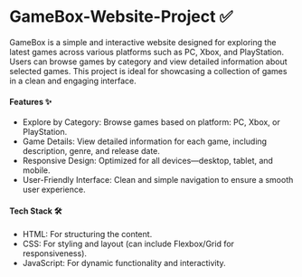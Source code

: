 # GameBox-Website-Project ✅

GameBox is a simple and interactive website designed for exploring the latest games across various platforms such as PC, Xbox, and PlayStation. Users can browse games by category and view detailed information about selected games. This project is ideal for showcasing a collection of games in a clean and engaging interface.

<h4>Features ✨</h4>

- Explore by Category: Browse games based on platform: PC, Xbox, or PlayStation.
- Game Details: View detailed information for each game, including description, genre, and release date.
- Responsive Design: Optimized for all devices—desktop, tablet, and mobile.
- User-Friendly Interface: Clean and simple navigation to ensure a smooth user experience.

<h4>Tech Stack 🛠️</h4>

- HTML: For structuring the content.
- CSS: For styling and layout (can include Flexbox/Grid for responsiveness).
- JavaScript: For dynamic functionality and interactivity.

